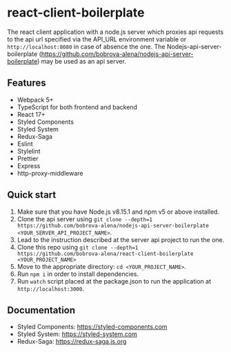 # react-client-boilerplate

The react client application with a node.js server which proxies api requests to the api url specified via 
the API_URL environment variable or `http://localhost:8080` in case of absence the one.
The Nodejs-api-server-boilerplate (https://github.com/bobrova-alena/nodejs-api-server-boilerplate)
may be used as an api server.

## Features
- Webpack 5+
- TypeScript for both frontend and backend
- React 17+
- Styled Components
- Styled System
- Redux-Saga
- Eslint
- Stylelint
- Prettier
- Express
- http-proxy-middleware

## Quick start

1. Make sure that you have Node.js v8.15.1 and npm v5 or above installed.
2. Clone the api server using `git clone --depth=1 https://github.com/bobrova-alena/nodejs-api-server-boilerplate <YOUR_SERVER_API_PROJECT_NAME>`.
3. Lead to the instruction described at the server api project to run the one.
4. Clone this repo using `git clone --depth=1 https://github.com/bobrova-alena/react-client-boilerplate <YOUR_PROJECT_NAME>`
5. Move to the appropriate directory: `cd <YOUR_PROJECT_NAME>`.
6. Run `npm i` in order to install dependencies.
7. Run `watch` script placed at the package.json to run the application at `http://localhost:3000`.

## Documentation
- Styled Components: https://styled-components.com
- Styled System: https://styled-system.com
- Redux-Saga: https://redux-saga.js.org